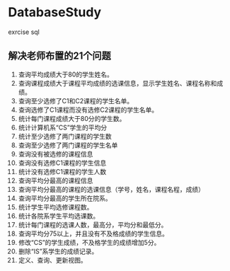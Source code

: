 # DatabaseStudy
exrcise sql 
## 解决老师布置的21个问题
1. 查询平均成绩大于80的学生姓名。	
2. 查询课程成绩大于课程平均成绩的选课信息，显示学生姓名、课程名称和成绩。
3. 查询至少选修了C1和C2课程的学生名单。
4. 查询选修了C1课程而没有选修C2课程的学生名单。
5. 统计每门课程成绩大于80分的学生数。
6. 统计计算机系“CS”学生的平均分
7. 统计至少选修了两门课程的学生数
8. 查询至少选修了两门课程的学生名单
9. 查询没有被选修的课程信息
10. 查询没有选修C1课程的学生信息
11. 统计没有选修C1课程的学生人数
12. 查询平均分最高的课程信息
13. 查询平均分最高的课程的选课信息（学号，姓名，课程名程，成绩）
14. 查询平均分最高的学生所在院系。
15. 统计学生平均选修课程数。
16. 统计各院系学生平均选课数。
17. 统计每门课程的选课人数，最高分，平均分和最低分。
18. 查询平均分75以上，并且没有不及格成绩的学生信息。
19. 修改“CS”的学生成绩，不及格学生的成绩增加5分。
20. 删除“IS”系学生的成绩记录。
21. 定义、查询、更新视图。
